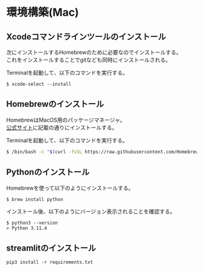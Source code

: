 # 環境構築(Mac)

## Xcodeコマンドラインツールのインストール

次にインストールするHomebrewのために必要なのでインストールする。  
これをインストールすることでgitなども同時にインストールされる。

Terminalを起動して、以下のコマンドを実行する。

```
$ xcode-select --install
```

## Homebrewのインストール

HomebrewはMacOS用のパッケージマネージャ。  
[公式サイト](https://docs.brew.sh/Installation)に記載の通りにインストールする。

Terminalを起動して、以下のコマンドを実行する。

```bash
$ /bin/bash -c "$(curl -fsSL https://raw.githubusercontent.com/Homebrew/install/HEAD/install.sh)"
```

## Pythonのインストール

Homebrewを使って以下のようにインストールする。

```
$ brew install python
```

インストール後、以下のようにバージョン表示されることを確認する。

```
$ python3 --version
> Python 3.11.4
```

## streamlitのインストール

```
pip3 install -r requirements.txt
```

